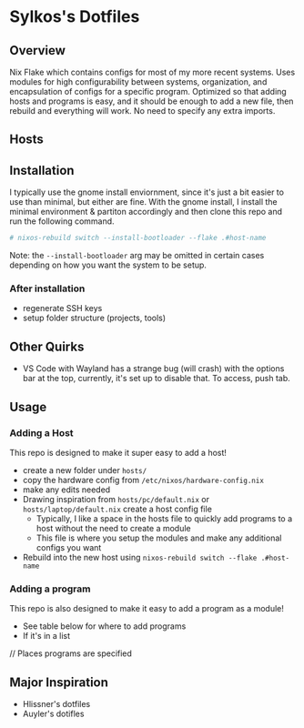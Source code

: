 # Sylkos's Dotfiles

## Overview
Nix Flake which contains configs for most of my more recent systems. Uses modules for high configurability between systems, organization, and encapsulation of configs for a specific program. Optimized so that adding hosts and programs is easy, and it should be enough to add a new file, then rebuild and everything will work. No need to specify any extra imports.

## Hosts


## Installation
I typically use the gnome install enviornment, since it's just a bit easier to use than minimal, but either are fine. With the gnome install, I install the minimal environment & partiton accordingly and then clone this repo and run the following command.
```bash
# nixos-rebuild switch --install-bootloader --flake .#host-name
```
Note: the `--install-bootloader` arg may be omitted in certain cases depending on how you want the system to be setup.

### After installation
- regenerate SSH keys
- setup folder structure (projects, tools)

## Other Quirks
- VS Code with Wayland has a strange bug (will crash) with the options bar at the top, currently, it's set up to disable that. To access, push tab.

## Usage

### Adding a Host
This repo is designed to make it super easy to add a host!
- create a new folder under `hosts/`
- copy the hardware config from `/etc/nixos/hardware-config.nix`
- make any edits needed
- Drawing inspiration from `hosts/pc/default.nix` or `hosts/laptop/default.nix` create a host config file
  - Typically, I like a space in the hosts file to quickly add programs to a host without the need to create a module
  - This file is where you setup the modules and make any additional configs you want
- Rebuild into the new host using `nixos-rebuild switch --flake .#host-name`

### Adding a program
This repo is also designed to make it easy to add a program as a module!
- See table below for where to add programs
- If it's in a list

// Places programs are specified

## Major Inspiration
- Hlissner's dotfiles
- Auyler's dotifles
